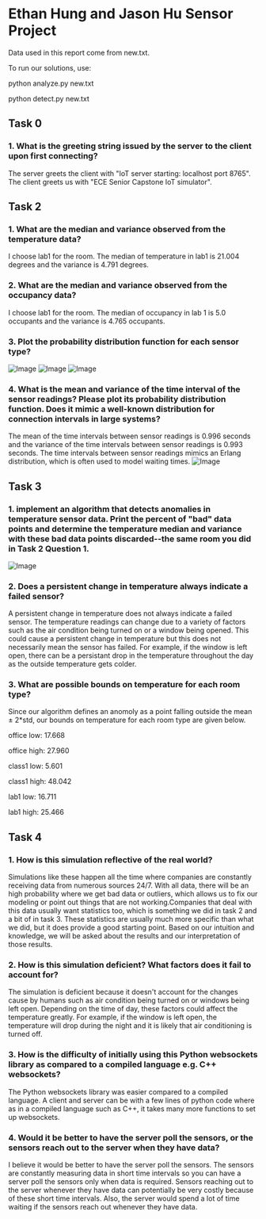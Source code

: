 # Ethan Hung and Jason Hu Sensor Project

Data used in this report come from new.txt.

To run our solutions, use:

python analyze.py new.txt

python detect.py new.txt

## Task 0

### 1. What is the greeting string issued by the server to the client upon first connecting?

The server greets the client with "IoT server starting:  localhost port 8765". The client greets us with "ECE Senior Capstone IoT simulator".

## Task 2

### 1. What are the median and variance observed from the temperature data?

I choose lab1 for the room. The median of temperature in lab1 is 21.004 degrees and the variance is 4.791 degrees.

### 2. What are the median and variance observed from the occupancy data?

I choose lab1 for the room. The median of occupancy in lab 1 is 5.0 occupants and the variance is 4.765 occupants.


### 3. Plot the probability distribution function for each sensor type?

![Image](images/Temperature_PDF.png)
![Image](images/Occupancy_PDF.png)
![Image](images/CO2_PDF.png)

### 4. What is the mean and variance of the time interval of the sensor readings? Please plot its probability distribution function. Does it mimic a well-known distribution for connection intervals in large systems?

The mean of the time intervals between sensor readings is 0.996 seconds and the variance of the time intervals between sensor readings is 0.993 seconds.
The time intervals between sensor readings mimics an Erlang distribution, which is often used to model waiting times.
![Image](images/Time_Interval_PDF.png)

## Task 3

### 1. implement an algorithm that detects anomalies in **temperature** sensor data. Print the percent of "bad" data points and determine the temperature median and variance with these bad data points discarded--the same room you did in Task 2 Question 1.
![Image](images/algorithm.png)

### 2. Does a persistent change in temperature always indicate a failed sensor?

A persistent change in temperature does not always indicate a failed sensor. The temperature readings can change due to a variety of factors such as the air condition being turned on or a window being opened. This could cause a persistent change in temperature but this does not necessarily mean the sensor has failed. For example, if the window is left open, there can be a persistant drop in the temperature throughout the day as the outside temperature gets colder.

### 3. What are possible bounds on temperature for each room type?

Since our algorithm defines an anomoly as a point falling outside the mean ± 2*std, our bounds on temperature for each room type are given below.

office low:  17.668

office high: 27.960

class1 low:  5.601

class1 high:  48.042

lab1 low:  16.711

lab1 high:  25.466

## Task 4

### 1. How is this simulation reflective of the real world?

Simulations like these happen all the time where companies are constantly receiving data from numerous sources 24/7. With all data, there will be an high probability where we get bad data or outliers, which allows us to fix our modeling or point out things that are not working.Companies that deal with this data usually want statistics too, which is something we did in task 2 and a bit of in task 3. These statistics are usually much more specific than what we did, but it does provide a good starting point. Based on our intuition and knowledge, we will be asked about the results and our interpretation of those results.


### 2. How is this simulation deficient? What factors does it fail to account for?

The simulation is deficient because it doesn't account for the changes cause by humans such as air condition being turned on or windows being left open. Depending on the time of day, these factors could affect the temperature greatly. For example, if the window is left open, the temperature will drop during the night and it is likely that air conditioning is turned off.

### 3. How is the difficulty of initially using this Python websockets library as compared to a compiled language e.g. C++ websockets?

The Python websockets library was easier compared to a compiled language. A client and server can be with a few lines of python code where as in a compiled language such as C++, it takes many more functions to set up websockets.

### 4. Would it be better to have the server poll the sensors, or the sensors reach out to the server when they have data?

I believe it would be better to have the server poll the sensors. The sensors are constantly measuring data in short time intervals so you can have a server poll the sensors only when data is required. Sensors reaching out to the server whenever they have data can potentially be very costly because of these short time intervals. Also, the server would spend a lot of time waiting if the sensors reach out whenever they have data.
